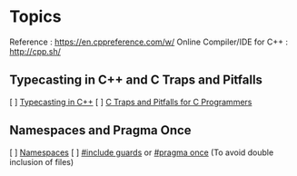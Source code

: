 # Topics

Reference : <https://en.cppreference.com/w/>
Online Compiler/IDE for C++ : <http://cpp.sh/>

## Typecasting in C++ and C Traps and Pitfalls

[ ] [Typecasting in C++](http://www.cplusplus.com/doc/oldtutorial/typecasting/)
[ ] [C Traps and Pitfalls for C Programmers](https://www.slideshare.net/LegalizeAdulthood/c-traps-and-pitfalls-for-c-programmers)

## Namespaces and Pragma Once

[ ] [Namespaces](https://en.cppreference.com/w/cpp/language/namespace)
[ ] [#include guards](https://en.wikipedia.org/wiki/Include_guard) or [#pragma once](https://en.wikipedia.org/wiki/Pragma_once) (To avoid double inclusion of files)
